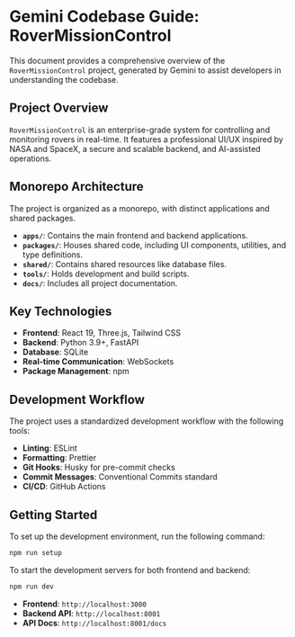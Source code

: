# Gemini Codebase Guide: RoverMissionControl

This document provides a comprehensive overview of the `RoverMissionControl` project, generated by Gemini to assist developers in understanding the codebase.

## Project Overview

`RoverMissionControl` is an enterprise-grade system for controlling and monitoring rovers in real-time. It features a professional UI/UX inspired by NASA and SpaceX, a secure and scalable backend, and AI-assisted operations.

## Monorepo Architecture

The project is organized as a monorepo, with distinct applications and shared packages.

- **`apps/`**: Contains the main frontend and backend applications.
- **`packages/`**: Houses shared code, including UI components, utilities, and type definitions.
- **`shared/`**: Contains shared resources like database files.
- **`tools/`**: Holds development and build scripts.
- **`docs/`**: Includes all project documentation.

## Key Technologies

- **Frontend**: React 19, Three.js, Tailwind CSS
- **Backend**: Python 3.9+, FastAPI
- **Database**: SQLite
- **Real-time Communication**: WebSockets
- **Package Management**: npm

## Development Workflow

The project uses a standardized development workflow with the following tools:

- **Linting**: ESLint
- **Formatting**: Prettier
- **Git Hooks**: Husky for pre-commit checks
- **Commit Messages**: Conventional Commits standard
- **CI/CD**: GitHub Actions

## Getting Started

To set up the development environment, run the following command:

```bash
npm run setup
```

To start the development servers for both frontend and backend:

```bash
npm run dev
```

- **Frontend**: `http://localhost:3000`
- **Backend API**: `http://localhost:8001`
- **API Docs**: `http://localhost:8001/docs`
